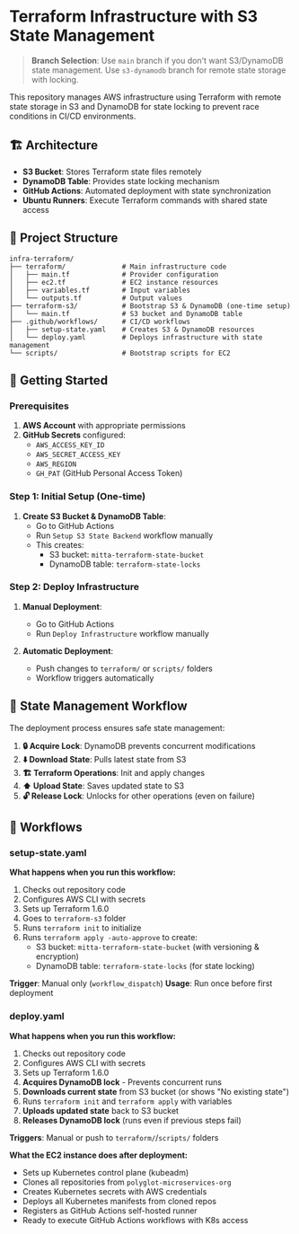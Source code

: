 # Terraform Infrastructure with S3 State Management

> **Branch Selection**: Use `main` branch if you don't want S3/DynamoDB state management. Use `s3-dynamodb` branch for remote state storage with locking.

This repository manages AWS infrastructure using Terraform with remote state storage in S3 and DynamoDB for state locking to prevent race conditions in CI/CD environments.

## 🏗️ Architecture

- **S3 Bucket**: Stores Terraform state files remotely
- **DynamoDB Table**: Provides state locking mechanism
- **GitHub Actions**: Automated deployment with state synchronization
- **Ubuntu Runners**: Execute Terraform commands with shared state access

## 📁 Project Structure

```
infra-terraform/
├── terraform/              # Main infrastructure code
│   ├── main.tf             # Provider configuration
│   ├── ec2.tf              # EC2 instance resources
│   ├── variables.tf        # Input variables
│   └── outputs.tf          # Output values
├── terraform-s3/           # Bootstrap S3 & DynamoDB (one-time setup)
│   └── main.tf             # S3 bucket and DynamoDB table
├── .github/workflows/      # CI/CD workflows
│   ├── setup-state.yaml    # Creates S3 & DynamoDB resources
│   └── deploy.yaml         # Deploys infrastructure with state management
└── scripts/                # Bootstrap scripts for EC2
```

## 🚀 Getting Started

### Prerequisites

1. **AWS Account** with appropriate permissions
2. **GitHub Secrets** configured:
   - `AWS_ACCESS_KEY_ID`
   - `AWS_SECRET_ACCESS_KEY`
   - `AWS_REGION`
   - `GH_PAT` (GitHub Personal Access Token)

### Step 1: Initial Setup (One-time)

1. **Create S3 Bucket & DynamoDB Table**:
   - Go to GitHub Actions
   - Run `Setup S3 State Backend` workflow manually
   - This creates:
     - S3 bucket: `mitta-terraform-state-bucket`
     - DynamoDB table: `terraform-state-locks`

### Step 2: Deploy Infrastructure

1. **Manual Deployment**:
   - Go to GitHub Actions
   - Run `Deploy Infrastructure` workflow manually

2. **Automatic Deployment**:
   - Push changes to `terraform/` or `scripts/` folders
   - Workflow triggers automatically

## 🔄 State Management Workflow

The deployment process ensures safe state management:

1. **🔒 Acquire Lock**: DynamoDB prevents concurrent modifications
2. **⬇️ Download State**: Pulls latest state from S3
3. **🏗️ Terraform Operations**: Init and apply changes
4. **⬆️ Upload State**: Saves updated state to S3
5. **🔓 Release Lock**: Unlocks for other operations (even on failure)



## 📝 Workflows

### setup-state.yaml
**What happens when you run this workflow:**
1. Checks out repository code
2. Configures AWS CLI with secrets
3. Sets up Terraform 1.6.0
4. Goes to `terraform-s3` folder
5. Runs `terraform init` to initialize
6. Runs `terraform apply -auto-approve` to create:
   - S3 bucket: `mitta-terraform-state-bucket` (with versioning & encryption)
   - DynamoDB table: `terraform-state-locks` (for state locking)

**Trigger**: Manual only (`workflow_dispatch`)
**Usage**: Run once before first deployment

### deploy.yaml
**What happens when you run this workflow:**
1. Checks out repository code
2. Configures AWS CLI with secrets
3. Sets up Terraform 1.6.0
4. **Acquires DynamoDB lock** - Prevents concurrent runs
5. **Downloads current state** from S3 bucket (or shows "No existing state")
6. Runs `terraform init` and `terraform apply` with variables
7. **Uploads updated state** back to S3 bucket
8. **Releases DynamoDB lock** (runs even if previous steps fail)

**Triggers**: Manual or push to `terraform/`/`scripts/` folders

**What the EC2 instance does after deployment:**
- Sets up Kubernetes control plane (kubeadm)
- Clones all repositories from `polyglot-microservices-org`
- Creates Kubernetes secrets with AWS credentials
- Deploys all Kubernetes manifests from cloned repos
- Registers as GitHub Actions self-hosted runner
- Ready to execute GitHub Actions workflows with K8s access
